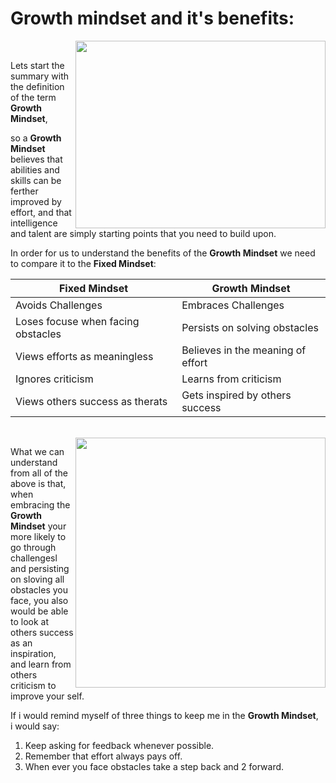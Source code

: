 # Growth mindset and it's benefits:

<img align="right" width="400" height="300" src="https://metrifit.com/wp-content/uploads/2020/08/growthmindsetlandscape.jpg"><br>

Lets start the summary with the definition of the term **Growth Mindset**,<br>

so a **Growth Mindset** believes that abilities and skills can be ferther improved by effort,
and that intelligence and talent are simply starting points that you need to build upon.<br>

In order for us to understand the benefits of the **Growth Mindset** 
we need to compare it to the **Fixed Mindset**:

| **Fixed Mindset**        | **Growth Mindset**        |
|--------------------------|---------------------------|
| Avoids Challenges | Embraces Challenges |
| Loses focuse when facing obstacles | Persists on solving obstacles |
| Views efforts as meaningless | Believes in the meaning of effort |
| Ignores criticism | Learns from criticism |
| Views others success as therats | Gets inspired by others success |

<br><img align="right" width="400" height="400" src="https://i1.wp.com/www.brainpickings.org/wp-content/uploads/2012/04/taschen_informationgraphics10.jpg?w=680&ssl=1">

What we can understand from all of the above is that, when embracing the <br>**Growth Mindset** your 
more likely to go through challengesl and persisting on sloving all obstacles you face, you also
would be able <br>to look at others success as an inspiration, and learn from others criticism to 
improve your self.

If i would remind myself of three things to keep me in the **Growth Mindset**, <br> i would say:<br>
1. Keep asking for feedback whenever possible.
2. Remember that effort always pays off.
3. When ever you face obstacles take a step back and 2 forward.
